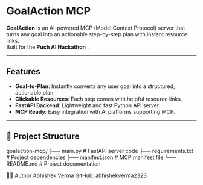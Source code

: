 # GoalAction MCP

**GoalAction** is an AI-powered MCP (Model Context Protocol) server that turns any goal into an actionable step-by-step plan with instant resource links.  
Built for the **Puch AI Hackathon** .

---

##  Features
- **Goal-to-Plan**: Instantly converts any user goal into a structured, actionable plan.
- **Clickable Resources**: Each step comes with helpful resource links.
- **FastAPI Backend**: Lightweight and fast Python API server.
- **MCP Ready**: Easy integration with AI platforms supporting MCP.

---

## 📂 Project Structure
goalaction-mcp/
├── main.py # FastAPI server code
├── requirements.txt # Project dependencies
├── manifest.json # MCP manifest file
└── README.md # Project documentation

👨‍💻 Author
Abhishek Verma
GitHub: abhishekverma2323
